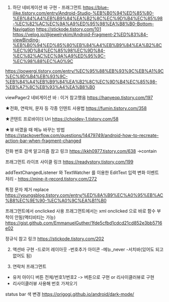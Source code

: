 1. 하단 네비게이션 바 구현 - 프래그먼트
https://blue-ilike.tistory.com/entry/Android-Studio-%EB%B0%94%ED%85%80-%EB%84%A4%EB%B9%84%EA%B2%8C%EC%9D%B4%EC%85%98-%EC%82%AC%EC%9A%A9%ED%95%98%EA%B8%B0-Bottom-Navigation
https://stickode.tistory.com/101
https://velog.io/@jewelrykim/Android-Fragment-2%ED%83%84-viewBinding-%EB%B0%94%ED%85%80%EB%84%A4%EB%B9%84%EA%B2%8C%EC%9D%B4%EC%85%98%EC%9D%84-%EC%82%AC%EC%9A%A9%ED%95%9C-%EC%98%88%EC%A0%9C

https://powergi.tistory.com/entry/%EC%95%88%EB%93%9C%EB%A1%9C%EC%9D%B4%EB%93%9C-%EB%84%A4%EB%B9%84%EA%B2%8C%EC%9D%B4%EC%85%98-%EB%A7%8C%EB%93%A4%EA%B8%B0

viewPager2 네비게이션 바 : 이거 참고했음
https://hanyeop.tistory.com/197



★전화, 연락처, 문자 등 각종 인텐트 사용법
https://fumin.tistory.com/358

★콘텐트 프로바이더 Uri
https://choidev-1.tistory.com/58


★뷰 바꼈을 때 메뉴 바꾸는 방법
https://stackoverflow.com/questions/14479749/android-how-to-recreate-action-bar-when-fragment-changed


전화 번호 검색 알고리즘 참고 링크
https://kkh0977.tistory.com/638
->contain

프래그먼트 라이프 사이클 링크
https://readystory.tistory.com/199

addTextChangedListener 와 TextWatcher 를 이용한 EditText 입력 변화 이벤트 처리  -
https://mine-it-record.tistory.com/272











특정 문자 제거 replace
https://youngsblog.tistory.com/entry/%ED%8A%B9%EC%A0%95%EB%AC%B8%EC%9E%90-%EC%A0%9C%EA%B1%B0

프래그먼트에서 onclicked 사용
프래그먼트에서는 xml onclicked 으로 바로 함수 부착이 안됨(액티비티는 가능)
https://gist.github.com/EmmanuelGuther/1fde5cfbd1cdcd21cd852e3bb5716e02







정규식 참고 링크
https://stickode.tistory.com/202

2. 액션바 구현
-드로어 레이아웃
-번호추가 아이콘
-메뉴_never
-서치바(있어도 되고 없어도 됨)

3. 연락처 프래그먼트

- 유저 아이디 버튼 전체/번호1/번호2 -> 버튼으로 구현 or 리사이클러뷰로 구현
- 리사이클러뷰 사용해 번호 가져오기


status bar 색 변경
https://origogi.github.io/android/dark-mode/